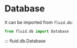 # Database

It can be imported from `fluid.db`:

```python
from fluid.db import Database
```

::: fluid.db.Database
